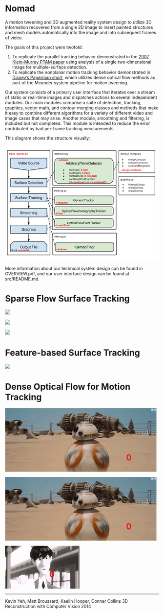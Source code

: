 Nomad
=========

A motion tweening and 3D augmented reality system design to utilize 3D information recovered from a single 2D image to insert painted structures and mesh models automatically into the image and into subsequent frames of video. 

The goals of this project were twofold:

1. To replicate the parallel tracking behavior demonstrated in the [2007 Klein-Murray PTAM paper](http://www.robots.ox.ac.uk/~gk/publications/KleinMurray2007ISMAR.pdf) using analysis of a single two-dimensional image for multiple-surface detection.
2. To replicate the nonplanar motion tracking behavior demonstrated in [Disney’s Paperman short](https://www.youtube.com/watch?v=OKl9mpGMCiA#t=1m41s), which utilizes dense optical flow methods as part of the Meander system pipeline for motion tweening.

Our system consists of a primary user interface that iterates over a stream of static or real-time images and dispatches actions to several independent modules. Our main modules comprise a suite of detection, tracking, graphics, vector math, and contour merging classes and methods that make it easy to combine different algorithms for a variety of different video and image cases that may arise. Another module, smoothing and filtering, is included but not completed. This module is intended to reduce the error contributed by bad per-frame tracking measurements.

This diagram shows the structure visually:

![Nomad System Pipeline](/res/nomad_system.png)

More information about our technical system design can be found in OVERVIEW.pdf, and our user interface design can be found at src/README.md.

# Sparse Flow Surface Tracking

![](/res/blank_sparse_flow.gif)

![](/res/longhorn.gif)

![](/res/sidewalk.gif)

# Feature-based Surface Tracking

![](/res/cello_map_small.gif)

# Dense Optical Flow for Motion Tracking

![](/res/r2d2.gif)

![](/res/r2d2_2.gif)

![](/res/paperman.gif)

---------------------------------

Kevin Yeh, Matt Broussard, Kaelin Hooper, Conner Collins 
3D Reconstruction with Computer Vision 2014
